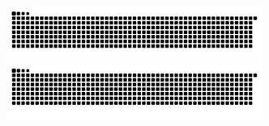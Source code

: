 <picture>
  <source media="(prefers-color-scheme: dark)" srcset="https://raw.githubusercontent.com/DygDyg/DygDyg/output/github-contribution-grid-snake-dark.svg">
  <source media="(prefers-color-scheme: light)" srcset="https://raw.githubusercontent.com/DygDyg/DygDyg/output/github-contribution-grid-snake.svg">
  <img alt="github contribution grid snake animation" src="https://raw.githubusercontent.com/DygDyg/DygDyg/output/github-contribution-grid-snake.svg">
</picture>


<picture>
  <img alt="github contribution grid snake animation" src="https://raw.githubusercontent.com/DygDyg/DygDyg/output/github-contribution-grid-snake.svg">
</picture>

<!-- _generated with [Platane/snk](https://github.com/Platane/snk)_ -->
